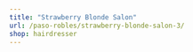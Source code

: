 ```yaml
---
title: "Strawberry Blonde Salon"
url: /paso-robles/strawberry-blonde-salon-3/
shop: hairdresser
---
```

